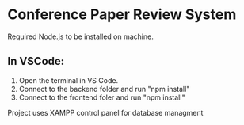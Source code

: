 # Conference Paper Review System

Required Node.js to be installed on machine.

## In VSCode:

1. Open the terminal in VS Code.
2. Connect to the backend folder and run "npm install"
3. Connect to the frontend foler and run "npm install"

Project uses XAMPP control panel for database managment
